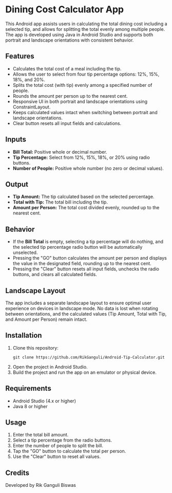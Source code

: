 <h1>Dining Cost Calculator App</h1>

<p>This Android app assists users in calculating the total dining cost including a selected tip, and allows for splitting the total evenly among multiple people. The app is developed using Java in Android Studio and supports both portrait and landscape orientations with consistent behavior.</p>

<h2>Features</h2>
<ul>
  <li>Calculates the total cost of a meal including the tip.</li>
  <li>Allows the user to select from four tip percentage options: 12%, 15%, 18%, and 20%.</li>
  <li>Splits the total cost (with tip) evenly among a specified number of people.</li>
  <li>Rounds the amount per person up to the nearest cent.</li>
  <li>Responsive UI in both portrait and landscape orientations using ConstraintLayout.</li>
  <li>Keeps calculated values intact when switching between portrait and landscape orientations.</li>
  <li>Clear button resets all input fields and calculations.</li>
</ul>

<h2>Inputs</h2>
<ul>
  <li><b>Bill Total:</b> Positive whole or decimal number.</li>
  <li><b>Tip Percentage:</b> Select from 12%, 15%, 18%, or 20% using radio buttons.</li>
  <li><b>Number of People:</b> Positive whole number (no zero or decimal values).</li>
</ul>

<h2>Output</h2>
<ul>
  <li><b>Tip Amount:</b> The tip calculated based on the selected percentage.</li>
  <li><b>Total with Tip:</b> The total bill including the tip.</li>
  <li><b>Amount per Person:</b> The total cost divided evenly, rounded up to the nearest cent.</li>
</ul>

<h2>Behavior</h2>
<ul>
  <li>If the <b>Bill Total</b> is empty, selecting a tip percentage will do nothing, and the selected tip percentage radio button will be automatically unselected.</li>
  <li>Pressing the "GO" button calculates the amount per person and displays the value in the designated field, rounding up to the nearest cent.</li>
  <li>Pressing the "Clear" button resets all input fields, unchecks the radio buttons, and clears all calculated fields.</li>
</ul>

<h2>Landscape Layout</h2>
<p>The app includes a separate landscape layout to ensure optimal user experience on devices in landscape mode. No data is lost when rotating between orientations, and the calculated values (Tip Amount, Total with Tip, and Amount per Person) remain intact.</p>

<h2>Installation</h2>
<ol>
  <li>Clone this repository:</li>
  <pre><code>git clone https://github.com/RikGanguli/Android-Tip-Calculator.git</code></pre>
  <li>Open the project in Android Studio.</li>
  <li>Build the project and run the app on an emulator or physical device.</li>
</ol>

<h2>Requirements</h2>
<ul>
  <li>Android Studio (4.x or higher)</li>
  <li>Java 8 or higher</li>
</ul>

<h2>Usage</h2>
<ol>
  <li>Enter the total bill amount.</li>
  <li>Select a tip percentage from the radio buttons.</li>
  <li>Enter the number of people to split the bill.</li>
  <li>Tap the "GO" button to calculate the total per person.</li>
  <li>Use the "Clear" button to reset all values.</li>
</ol>

<h2>Credits</h2>
<p>Developed by Rik Ganguli Biswas</p>
